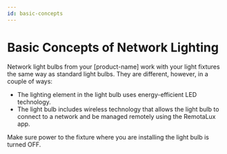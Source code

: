 ```yaml
---
id: basic-concepts
---
```



# Basic Concepts of Network Lighting
   
Network light bulbs from your [product-name] work with your light fixtures the same way as standard light bulbs. They are different, however, in a couple of ways:
  
   - The lighting element in the light bulb uses energy-efficient LED technology.
   - The light bulb includes wireless technology that allows the light bulb to connect to a network and be managed remotely using the RemotaLux app.
   
<p id="power-off">Make sure power to the fixture where you are installing the light bulb is turned OFF.</p>
   
<p data-conref="../hdita-topics/low-power.html#low-power/disconnect-warning" />
